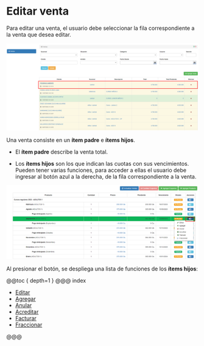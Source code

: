# Editar venta

Para editar una venta, el usuario debe seleccionar la fila correspondiente a la venta que desea editar. 

![Editar venta 1](./img/editar_venta1.png)

Una venta consiste en un __ítem padre__ e __ítems hijos__.

* El __ítem padre__ describe la venta total.

* Los __ítems hijos__ son los que indican las cuotas con sus vencimientos. Pueden tener varias funciones, para acceder a ellas el usuario debe ingresar al botón azul a la derecha, de la fila correspondiente a la venta. 

![Boton azul acceder](./img/boton_azul.png)

Al presionar el botón, se despliega una lista de funciones de los __ítems hijos__:

@@toc { depth=1 }
@@@ index

* [Editar](item_hijo_editar.md)
* [Agregar](item_hijo_agregar.md)
* [Anular](item_hijo_anular.md)
* [Acreditar](item_hijo_acreditar.md)
* [Facturar](item_hijo_facturar.md)
* [Fraccionar](item_hijo_fraccionar.md)

@@@
